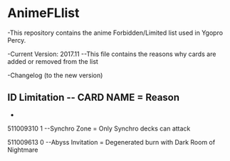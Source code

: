 # AnimeFLlist
-This repository contains the anime Forbidden/Limited list used in Ygopro Percy.

-Current Version: 2017.11
--This file contains the reasons why cards are added or removed from the list


-Changelog (to the new version)


__ID   Limitation --   CARD NAME = Reason__
-
-
511009310 1 --Synchro Zone =  Only Synchro decks can attack

511009613 0 --Abyss Invitation  = Degenerated burn with Dark Room of Nightmare

